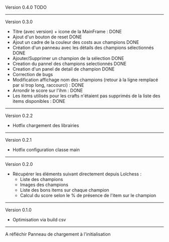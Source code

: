 Version 0.4.0 TODO
******************************************************************
Version 0.3.0
* Titre (avec version) + icone de la MainFrame : DONE
* Ajout d'un bouton de reset DONE
* Ajout un cadre de la couleur des costs aux champions DONE
* Création d'un panneau avec les détails des champions sélectionnés DONE
* 	Ajouter/Supprimer un champion de la sélection DONE
*	Creation du pannel des champions selectionnés DONE
*	Creation d'un panel de detail de champion DONE
* Correction de bugs
*	Modification affichage nom des champions (retour à la ligne remplacé par si trop long, raccourci) : DONE
*	Arrondir le score sur l'ihm : DONE
* 	Les items utilisés pour les crafts n'étaient pas supprimés de la liste des items disponibles : DONE
******************************************************************
Version 0.2.2
* Hotfix chargement des librairies
******************************************************************
Version 0.2.1
* Hotfix configuration classe main
******************************************************************
Version 0.2.0
* Récupérer les éléments suivant directement depuis Lolchess :
	* Liste des champions
	* Images des champions
	* Liste des bons items sur chaque champion
	* Calcul du score selon le % de présence de l'item sur le champion
******************************************************************
Version 0.1.0
* Optimisation via build csv

******************************************************************
A réfléchir
	Panneau de chargement à l'initialisation